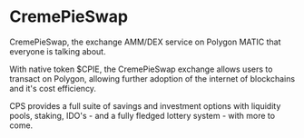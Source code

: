 # CremePieSwap

<p>CremePieSwap, the exchange AMM/DEX service on Polygon MATIC that everyone is talking about.&nbsp;</p>
<p>With native token $CPIE, the CremePieSwap exchange allows users to transact on Polygon, allowing further adoption of the internet of blockchains and it's cost efficiency.</p>
<p>CPS provides a full suite of savings and investment options with liquidity pools, staking, IDO's - and a fully fledged lottery system - with more to come.</p>

